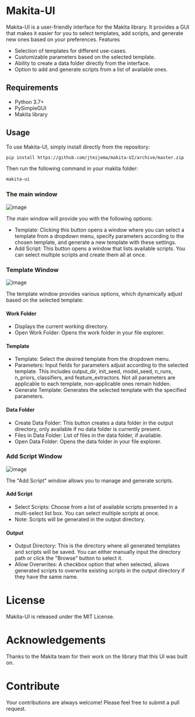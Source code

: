 # Makita-UI

Makita-UI is a user-friendly interface for the Makita library. It provides a GUI that makes it easier for you to select templates, add scripts, and generate new ones based on your preferences.
Features

- Selection of templates for different use-cases.
- Customizable parameters based on the selected template.
- Ability to create a data folder directly from the interface.
- Option to add and generate scripts from a list of available ones.

## Requirements

- Python 3.7+
- PySimpleGUI
- Makita library

## Usage

To use Makita-UI, simply install directly from the repository:

```sh
pip install https://github.com/jteijema/makita-UI/archive/master.zip
```

Then run the following command in your makita folder:

```sh
makita-ui
```

### The main window 

![image](https://github.com/jteijema/makita-UI/assets/28191416/6b606e69-e5c6-48d6-b7ba-b5bad41e4626)

The main window will provide you with the following options:

- Template: Clicking this button opens a window where you can select a template from a dropdown menu, specify parameters according to the chosen template, and generate a new template with these settings.
- Add Script: This button opens a window that lists available scripts. You can select multiple scripts and create them all at once.

### Template Window

![image](https://github.com/jteijema/makita-UI/assets/28191416/ebdbae78-48e4-4d03-9642-8bcd159f2c36)

The template window provides various options, which dynamically adjust based on the selected template:
#### Work Folder

- Displays the current working directory.
- Open Work Folder: Opens the work folder in your file explorer.

#### Template

- Template: Select the desired template from the dropdown menu.
- Parameters: Input fields for parameters adjust according to the selected template. This includes output_dir, init_seed, model_seed, n_runs, n_priors, classifiers, and feature_extractors. Not all parameters are applicable to each template, non-applicable ones remain hidden.
- Generate Template: Generates the selected template with the specified parameters.

#### Data Folder

- Create Data Folder: This button creates a data folder in the output directory, only available if no data folder is currently present.
- Files in Data Folder: List of files in the data folder, if available.
- Open Data Folder: Opens the data folder in your file explorer.

### Add Script Window

![image](https://github.com/jteijema/makita-UI/assets/28191416/5409ca20-b88c-4f02-8bf9-e6427208421f)

The "Add Script" window allows you to manage and generate scripts.
#### Add Script

- Select Scripts: Choose from a list of available scripts presented in a multi-select list box. You can select multiple scripts at once.
- Note: Scripts will be generated in the output directory.

#### Output

- Output Directory: This is the directory where all generated templates and scripts will be saved. You can either manually input the directory path or click the "Browse" button to select it.
- Allow Overwrites: A checkbox option that when selected, allows generated scripts to overwrite existing scripts in the output directory if they have the same name.


# License

Makita-UI is released under the MIT License.

# Acknowledgements

Thanks to the Makita team for their work on the library that this UI was built on.

# Contribute

Your contributions are always welcome! Please feel free to submit a pull request.

